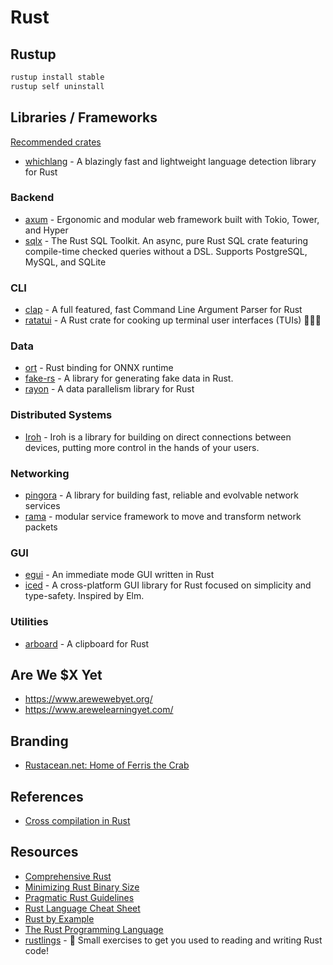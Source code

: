 # Rust

## Rustup

```bash
rustup install stable
rustup self uninstall
```

## Libraries / Frameworks

[Recommended crates](https://blessed.rs/crates)

- [whichlang](https://github.com/quickwit-oss/whichlang) - A blazingly fast and lightweight language detection library for Rust


### Backend

- [axum](https://github.com/tokio-rs/axum) - Ergonomic and modular web framework built with Tokio, Tower, and Hyper
- [sqlx](https://github.com/launchbadge/sqlx) - The Rust SQL Toolkit. An async, pure Rust SQL crate featuring compile-time checked queries without a DSL. Supports PostgreSQL, MySQL, and SQLite

### CLI

- [clap](https://github.com/clap-rs/clap) - A full featured, fast Command Line Argument Parser for Rust
- [ratatui](https://github.com/ratatui/ratatui) - A Rust crate for cooking up terminal user interfaces (TUIs) 👨‍🍳🐀

### Data

- [ort](https://ort.pyke.io/) - Rust binding for ONNX runtime
- [fake-rs](https://github.com/cksac/fake-rs) - A library for generating fake data in Rust.
- [rayon](https://github.com/rayon-rs/rayon) - A data parallelism library for Rust


### Distributed Systems

- [Iroh](https://www.iroh.computer/) - Iroh is a library for building on direct connections between devices, putting more control in the hands of your users.

### Networking
- [pingora](https://github.com/cloudflare/pingora) - A library for building fast, reliable and evolvable network services
- [rama](https://github.com/plabayo/rama) - modular service framework to move and transform network packets

### GUI

- [egui](https://www.egui.rs/) - An immediate mode GUI written in Rust
- [iced](https://github.com/iced-rs/iced) - A cross-platform GUI library for Rust focused on simplicity and type-safety. Inspired by Elm.

### Utilities

- [arboard](https://github.com/1Password/arboard) - A clipboard for Rust

## Are We $X Yet

- <https://www.arewewebyet.org/>
- <https://www.arewelearningyet.com/>

## Branding

- [Rustacean.net: Home of Ferris the Crab](https://rustacean.net/)

## References

- [Cross compilation in Rust](https://fpira.com/blog/2025/01/cross-compilation-in-rust)

## Resources

- [Comprehensive Rust](https://google.github.io/comprehensive-rust/)
- [Minimizing Rust Binary Size](https://github.com/johnthagen/min-sized-rust)
- [Pragmatic Rust Guidelines](https://microsoft.github.io/rust-guidelines/)
- [Rust Language Cheat Sheet](https://cheats.rs/)
- [Rust by Example](https://doc.rust-lang.org/stable/rust-by-example/)
- [The Rust Programming Language](https://doc.rust-lang.org/book/)
- [rustlings](https://github.com/rust-lang/rustlings) - 🦀 Small exercises to get you used to reading and writing Rust code!

